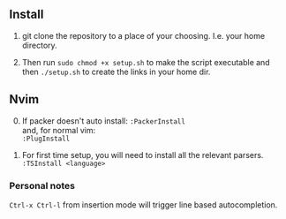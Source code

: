 
## Install

1. git clone the repository to a place of your choosing.  I.e. your home directory.

2. Then run `sudo chmod +x setup.sh` to make the script executable and then `./setup.sh` to create the links in your home dir. 


## Nvim

0. If packer doesn't auto install: 
`:PackerInstall`  
and, for normal vim:  
`:PlugInstall`

1. For first time setup, you will need to install all the relevant parsers.
`:TSInstall <language>`


### Personal notes

`Ctrl-x Ctrl-l` from insertion mode will trigger line based autocompletion.





